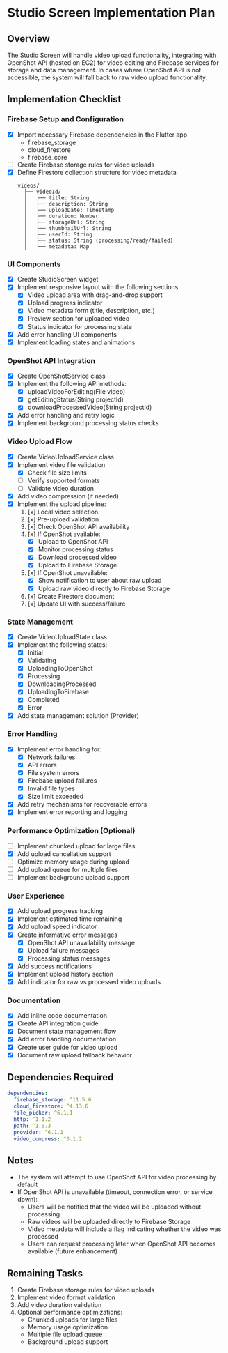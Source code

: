 # Studio Screen Implementation Plan

## Overview
The Studio Screen will handle video upload functionality, integrating with OpenShot API (hosted on EC2) for video editing and Firebase services for storage and data management. In cases where OpenShot API is not accessible, the system will fall back to raw video upload functionality.

## Implementation Checklist

### Firebase Setup and Configuration
- [x] Import necessary Firebase dependencies in the Flutter app
  - firebase_storage
  - cloud_firestore
  - firebase_core
- [ ] Create Firebase storage rules for video uploads
- [x] Define Firestore collection structure for video metadata
  ```
  videos/
    ├── videoId/
    │   ├── title: String
    │   ├── description: String
    │   ├── uploadDate: Timestamp
    │   ├── duration: Number
    │   ├── storageUrl: String
    │   ├── thumbnailUrl: String
    │   ├── userId: String
    │   ├── status: String (processing/ready/failed)
    │   └── metadata: Map
  ```

### UI Components
- [x] Create StudioScreen widget
- [x] Implement responsive layout with the following sections:
  - [x] Video upload area with drag-and-drop support
  - [x] Upload progress indicator
  - [x] Video metadata form (title, description, etc.)
  - [x] Preview section for uploaded video
  - [x] Status indicator for processing state
- [x] Add error handling UI components
- [x] Implement loading states and animations

### OpenShot API Integration
- [x] Create OpenShotService class
- [x] Implement the following API methods:
  - [x] uploadVideoForEditing(File video)
  - [x] getEditingStatus(String projectId)
  - [x] downloadProcessedVideo(String projectId)
- [x] Add error handling and retry logic
- [x] Implement background processing status checks

### Video Upload Flow
- [x] Create VideoUploadService class
- [x] Implement video file validation
  - [x] Check file size limits
  - [ ] Verify supported formats
  - [ ] Validate video duration
- [x] Add video compression (if needed)
- [x] Implement the upload pipeline:
  1. [x] Local video selection
  2. [x] Pre-upload validation
  3. [x] Check OpenShot API availability
  4. [x] If OpenShot available:
     - [x] Upload to OpenShot API
     - [x] Monitor processing status
     - [x] Download processed video
     - [x] Upload to Firebase Storage
  5. [x] If OpenShot unavailable:
     - [x] Show notification to user about raw upload
     - [x] Upload raw video directly to Firebase Storage
  6. [x] Create Firestore document
  7. [x] Update UI with success/failure

### State Management
- [x] Create VideoUploadState class
- [x] Implement the following states:
  - [x] Initial
  - [x] Validating
  - [x] UploadingToOpenShot
  - [x] Processing
  - [x] DownloadingProcessed
  - [x] UploadingToFirebase
  - [x] Completed
  - [x] Error
- [x] Add state management solution (Provider)

### Error Handling
- [x] Implement error handling for:
  - [x] Network failures
  - [x] API errors
  - [x] File system errors
  - [x] Firebase upload failures
  - [x] Invalid file types
  - [x] Size limit exceeded
- [x] Add retry mechanisms for recoverable errors
- [x] Implement error reporting and logging

### Performance Optimization (Optional)
- [ ] Implement chunked upload for large files
- [x] Add upload cancellation support
- [ ] Optimize memory usage during upload
- [ ] Add upload queue for multiple files
- [ ] Implement background upload support

### User Experience
- [x] Add upload progress tracking
- [x] Implement estimated time remaining
- [x] Add upload speed indicator
- [x] Create informative error messages
  - [x] OpenShot API unavailability message
  - [x] Upload failure messages
  - [x] Processing status messages
- [x] Add success notifications
- [x] Implement upload history section
- [x] Add indicator for raw vs processed video uploads

### Documentation
- [x] Add inline code documentation
- [x] Create API integration guide
- [x] Document state management flow
- [x] Add error handling documentation
- [x] Create user guide for video upload
- [x] Document raw upload fallback behavior

## Dependencies Required
```yaml
dependencies:
  firebase_storage: ^11.5.6
  cloud_firestore: ^4.13.6
  file_picker: ^6.1.1
  http: ^1.1.2
  path: ^1.8.3
  provider: ^6.1.1
  video_compress: ^3.1.2
```

## Notes
- The system will attempt to use OpenShot API for video processing by default
- If OpenShot API is unavailable (timeout, connection error, or service down):
  - Users will be notified that the video will be uploaded without processing
  - Raw videos will be uploaded directly to Firebase Storage
  - Video metadata will include a flag indicating whether the video was processed
  - Users can request processing later when OpenShot API becomes available (future enhancement)

## Remaining Tasks
1. Create Firebase storage rules for video uploads
2. Implement video format validation
3. Add video duration validation
4. Optional performance optimizations:
   - Chunked uploads for large files
   - Memory usage optimization
   - Multiple file upload queue
   - Background upload support 